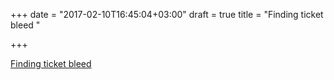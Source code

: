 +++
date = "2017-02-10T16:45:04+03:00"
draft = true
title = "Finding ticket bleed "

+++

<p><a href="https://blog.filippo.io/finding-ticketbleed">Finding ticket bleed 
